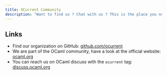 ```yaml
---
title: OCurrent Community
description: "Want to find us ? Chat with us ? This is the place you need."
---
```


## Links

-   Find our organization on GitHub: [github.com/ocurrent](https://github.com/ocurrent/)
-   We are part of the OCaml community, have a look at the official website: [ocaml.org](https://ocaml.org/)
-   You can reach us on OCaml discuss with the `ocurrent` tag: [discuss.ocaml.org](https://discuss.ocaml.org/tag/ocurrent)
